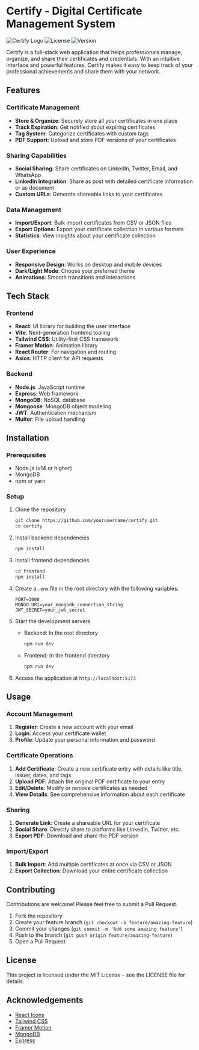 # Certify - Digital Certificate Management System

![Certify Logo](https://img.shields.io/badge/Certify-Digital%20Certificate%20Wallet-6366F1)
![License](https://img.shields.io/badge/license-MIT-green)
![Version](https://img.shields.io/badge/version-1.0.0-blue)

Certify is a full-stack web application that helps professionals manage, organize, and share their certificates and credentials. With an intuitive interface and powerful features, Certify makes it easy to keep track of your professional achievements and share them with your network.

## Features

### Certificate Management
- **Store & Organize**: Securely store all your certificates in one place
- **Track Expiration**: Get notified about expiring certificates
- **Tag System**: Categorize certificates with custom tags
- **PDF Support**: Upload and store PDF versions of your certificates

### Sharing Capabilities
- **Social Sharing**: Share certificates on LinkedIn, Twitter, Email, and WhatsApp
- **LinkedIn Integration**: Share as post with detailed certificate information or as document
- **Custom URLs**: Generate shareable links to your certificates

### Data Management
- **Import/Export**: Bulk import certificates from CSV or JSON files
- **Export Options**: Export your certificate collection in various formats
- **Statistics**: View insights about your certificate collection

### User Experience
- **Responsive Design**: Works on desktop and mobile devices
- **Dark/Light Mode**: Choose your preferred theme
- **Animations**: Smooth transitions and interactions

## Tech Stack

### Frontend
- **React**: UI library for building the user interface
- **Vite**: Next-generation frontend tooling
- **Tailwind CSS**: Utility-first CSS framework
- **Framer Motion**: Animation library
- **React Router**: For navigation and routing
- **Axios**: HTTP client for API requests

### Backend
- **Node.js**: JavaScript runtime
- **Express**: Web framework
- **MongoDB**: NoSQL database
- **Mongoose**: MongoDB object modeling
- **JWT**: Authentication mechanism
- **Multer**: File upload handling

## Installation

### Prerequisites
- Node.js (v14 or higher)
- MongoDB
- npm or yarn

### Setup

1. Clone the repository
   ```bash
   git clone https://github.com/yourusername/certify.git
   cd certify
   ```

2. Install backend dependencies
   ```bash
   npm install
   ```

3. Install frontend dependencies
   ```bash
   cd frontend
   npm install
   ```

4. Create a `.env` file in the root directory with the following variables:
   ```
   PORT=3000
   MONGO_URI=your_mongodb_connection_string
   JWT_SECRET=your_jwt_secret
   ```

5. Start the development servers
   - Backend: In the root directory
     ```bash
     npm run dev
     ```
   - Frontend: In the frontend directory
     ```bash
     npm run dev
     ```

6. Access the application at `http://localhost:5173`

## Usage

### Account Management
1. **Register**: Create a new account with your email
2. **Login**: Access your certificate wallet
3. **Profile**: Update your personal information and password

### Certificate Operations
1. **Add Certificate**: Create a new certificate entry with details like title, issuer, dates, and tags
2. **Upload PDF**: Attach the original PDF certificate to your entry
3. **Edit/Delete**: Modify or remove certificates as needed
4. **View Details**: See comprehensive information about each certificate

### Sharing
1. **Generate Link**: Create a shareable URL for your certificate
2. **Social Share**: Directly share to platforms like LinkedIn, Twitter, etc.
3. **Export PDF**: Download and share the PDF version

### Import/Export
1. **Bulk Import**: Add multiple certificates at once via CSV or JSON
2. **Export Collection**: Download your entire certificate collection

## Contributing

Contributions are welcome! Please feel free to submit a Pull Request.

1. Fork the repository
2. Create your feature branch (`git checkout -b feature/amazing-feature`)
3. Commit your changes (`git commit -m 'Add some amazing feature'`)
4. Push to the branch (`git push origin feature/amazing-feature`)
5. Open a Pull Request

## License

This project is licensed under the MIT License - see the LICENSE file for details.

## Acknowledgements

- [React Icons](https://react-icons.github.io/react-icons/)
- [Tailwind CSS](https://tailwindcss.com/)
- [Framer Motion](https://www.framer.com/motion/)
- [MongoDB](https://www.mongodb.com/)
- [Express](https://expressjs.com/)